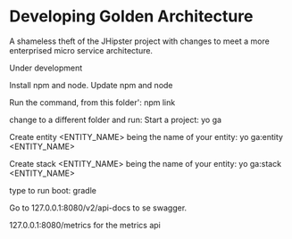 # Developing Golden Architecture

A shameless theft of the JHipster project with changes to meet a more enterprised micro service architecture.

Under development

Install npm and node.
Update npm and node

Run the command, from this folder':
npm link

change to a different folder and run:
Start a project:
yo ga

Create entity <ENTITY_NAME> being the name of your entity:
yo ga:entity <ENTITY_NAME>

Create stack  <ENTITY_NAME> being the name of your entity:
yo ga:stack <ENTITY_NAME>

type to run boot:
gradle

Go to 127.0.0.1:8080/v2/api-docs to se swagger.

127.0.0.1:8080/metrics for the metrics api


